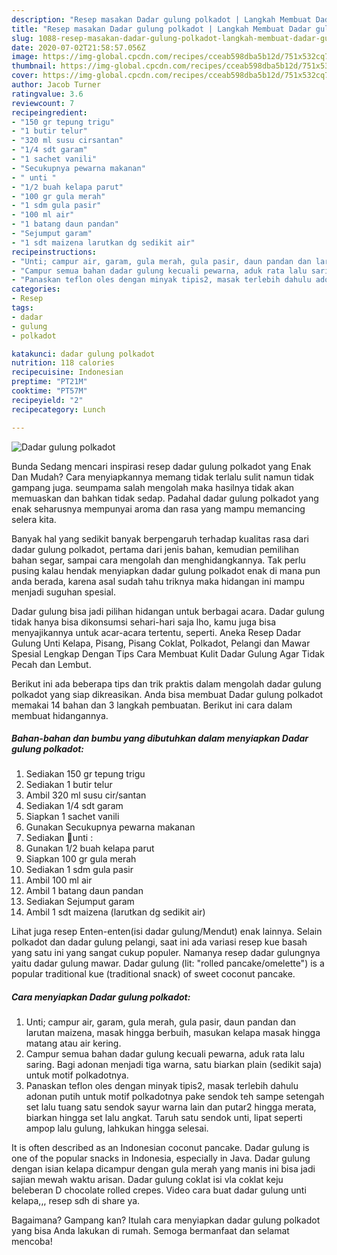 ```yaml
---
description: "Resep masakan Dadar gulung polkadot | Langkah Membuat Dadar gulung polkadot Yang Enak Dan Mudah"
title: "Resep masakan Dadar gulung polkadot | Langkah Membuat Dadar gulung polkadot Yang Enak Dan Mudah"
slug: 1088-resep-masakan-dadar-gulung-polkadot-langkah-membuat-dadar-gulung-polkadot-yang-enak-dan-mudah
date: 2020-07-02T21:58:57.056Z
image: https://img-global.cpcdn.com/recipes/cceab598dba5b12d/751x532cq70/dadar-gulung-polkadot-foto-resep-utama.jpg
thumbnail: https://img-global.cpcdn.com/recipes/cceab598dba5b12d/751x532cq70/dadar-gulung-polkadot-foto-resep-utama.jpg
cover: https://img-global.cpcdn.com/recipes/cceab598dba5b12d/751x532cq70/dadar-gulung-polkadot-foto-resep-utama.jpg
author: Jacob Turner
ratingvalue: 3.6
reviewcount: 7
recipeingredient:
- "150 gr tepung trigu"
- "1 butir telur"
- "320 ml susu cirsantan"
- "1/4 sdt garam"
- "1 sachet vanili"
- "Secukupnya pewarna makanan"
- " unti "
- "1/2 buah kelapa parut"
- "100 gr gula merah"
- "1 sdm gula pasir"
- "100 ml air"
- "1 batang daun pandan"
- "Sejumput garam"
- "1 sdt maizena larutkan dg sedikit air"
recipeinstructions:
- "Unti; campur air, garam, gula merah, gula pasir, daun pandan dan larutan maizena, masak hingga berbuih, masukan kelapa masak hingga matang atau air kering."
- "Campur semua bahan dadar gulung kecuali pewarna, aduk rata lalu saring. Bagi adonan menjadi tiga warna, satu biarkan plain (sedikit saja) untuk motif polkadotnya."
- "Panaskan teflon oles dengan minyak tipis2, masak terlebih dahulu adonan putih untuk motif polkadotnya pake sendok teh sampe setengah set lalu tuang satu sendok sayur warna lain dan putar2 hingga merata, biarkan hingga set lalu angkat. Taruh satu sendok unti, lipat seperti ampop lalu gulung, lahkukan hingga selesai."
categories:
- Resep
tags:
- dadar
- gulung
- polkadot

katakunci: dadar gulung polkadot 
nutrition: 118 calories
recipecuisine: Indonesian
preptime: "PT21M"
cooktime: "PT57M"
recipeyield: "2"
recipecategory: Lunch

---
```



![Dadar gulung polkadot](https://img-global.cpcdn.com/recipes/cceab598dba5b12d/751x532cq70/dadar-gulung-polkadot-foto-resep-utama.jpg)

Bunda Sedang mencari inspirasi resep dadar gulung polkadot yang Enak Dan Mudah? Cara menyiapkannya memang tidak terlalu sulit namun tidak gampang juga. seumpama salah mengolah maka hasilnya tidak akan memuaskan dan bahkan tidak sedap. Padahal dadar gulung polkadot yang enak seharusnya mempunyai aroma dan rasa yang mampu memancing selera kita.

Banyak hal yang sedikit banyak berpengaruh terhadap kualitas rasa dari dadar gulung polkadot, pertama dari jenis bahan, kemudian pemilihan bahan segar, sampai cara mengolah dan menghidangkannya. Tak perlu pusing kalau hendak menyiapkan dadar gulung polkadot enak di mana pun anda berada, karena asal sudah tahu triknya maka hidangan ini mampu menjadi suguhan spesial.

Dadar gulung bisa jadi pilihan hidangan untuk berbagai acara. Dadar gulung tidak hanya bisa dikonsumsi sehari-hari saja lho, kamu juga bisa menyajikannya untuk acar-acara tertentu, seperti. Aneka Resep Dadar Gulung Unti Kelapa, Pisang, Pisang Coklat, Polkadot, Pelangi dan Mawar Spesial Lengkap Dengan Tips Cara Membuat Kulit Dadar Gulung Agar Tidak Pecah dan Lembut.


Berikut ini ada beberapa tips dan trik praktis dalam mengolah dadar gulung polkadot yang siap dikreasikan. Anda bisa membuat Dadar gulung polkadot memakai 14 bahan dan 3 langkah pembuatan. Berikut ini cara dalam membuat hidangannya.

<!--inarticleads1-->

##### Bahan-bahan dan bumbu yang dibutuhkan dalam menyiapkan Dadar gulung polkadot:

1. Sediakan 150 gr tepung trigu
1. Sediakan 1 butir telur
1. Ambil 320 ml susu cir/santan
1. Sediakan 1/4 sdt garam
1. Siapkan 1 sachet vanili
1. Gunakan Secukupnya pewarna makanan
1. Sediakan  📍unti :
1. Gunakan 1/2 buah kelapa parut
1. Siapkan 100 gr gula merah
1. Sediakan 1 sdm gula pasir
1. Ambil 100 ml air
1. Ambil 1 batang daun pandan
1. Sediakan Sejumput garam
1. Ambil 1 sdt maizena (larutkan dg sedikit air)


Lihat juga resep Enten-enten(isi dadar gulung/Mendut) enak lainnya. Selain polkadot dan dadar gulung pelangi, saat ini ada variasi resep kue basah yang satu ini yang sangat cukup populer. Namanya resep dadar gulungnya yaitu dadar gulung mawar. Dadar gulung (lit: &#34;rolled pancake/omelette&#34;) is a popular traditional kue (traditional snack) of sweet coconut pancake. 

<!--inarticleads2-->

##### Cara menyiapkan Dadar gulung polkadot:

1. Unti; campur air, garam, gula merah, gula pasir, daun pandan dan larutan maizena, masak hingga berbuih, masukan kelapa masak hingga matang atau air kering.
1. Campur semua bahan dadar gulung kecuali pewarna, aduk rata lalu saring. Bagi adonan menjadi tiga warna, satu biarkan plain (sedikit saja) untuk motif polkadotnya.
1. Panaskan teflon oles dengan minyak tipis2, masak terlebih dahulu adonan putih untuk motif polkadotnya pake sendok teh sampe setengah set lalu tuang satu sendok sayur warna lain dan putar2 hingga merata, biarkan hingga set lalu angkat. Taruh satu sendok unti, lipat seperti ampop lalu gulung, lahkukan hingga selesai.


It is often described as an Indonesian coconut pancake. Dadar gulung is one of the popular snacks in Indonesia, especially in Java. Dadar gulung dengan isian kelapa dicampur dengan gula merah yang manis ini bisa jadi sajian mewah waktu arisan. Dadar gulung coklat isi vla coklat keju beleberan D chocolate rolled crepes. Video cara buat dadar gulung unti kelapa,,, resep sdh di share ya. 

Bagaimana? Gampang kan? Itulah cara menyiapkan dadar gulung polkadot yang bisa Anda lakukan di rumah. Semoga bermanfaat dan selamat mencoba!
